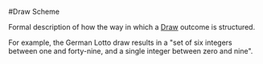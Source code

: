 #Draw Scheme

Formal description of how the way in which a [Draw](draw) outcome is structured.

For example, the German Lotto draw results in a "set of six integers between one and forty-nine, and a single integer between zero and nine".